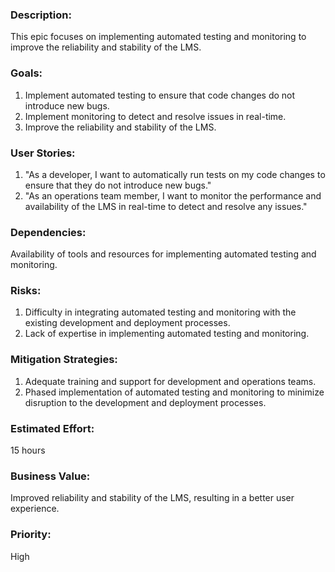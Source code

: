 
### Description: 
This epic focuses on implementing automated testing and monitoring to improve the reliability and stability of the LMS.

### Goals:

1. Implement automated testing to ensure that code changes do not introduce new bugs.
2. Implement monitoring to detect and resolve issues in real-time.
3. Improve the reliability and stability of the LMS.

### User Stories:

1. "As a developer, I want to automatically run tests on my code changes to ensure that they do not introduce new bugs."
2. "As an operations team member, I want to monitor the performance and availability of the LMS in real-time to detect and resolve any issues."

### Dependencies: 
Availability of tools and resources for implementing automated testing and monitoring.

### Risks:

1. Difficulty in integrating automated testing and monitoring with the existing development and deployment processes.
2. Lack of expertise in implementing automated testing and monitoring.

### Mitigation Strategies:

1. Adequate training and support for development and operations teams.
2. Phased implementation of automated testing and monitoring to minimize disruption to the development and deployment processes.

### Estimated Effort: 
15 hours

### Business Value: 
Improved reliability and stability of the LMS, resulting in a better user experience.

### Priority: 
High